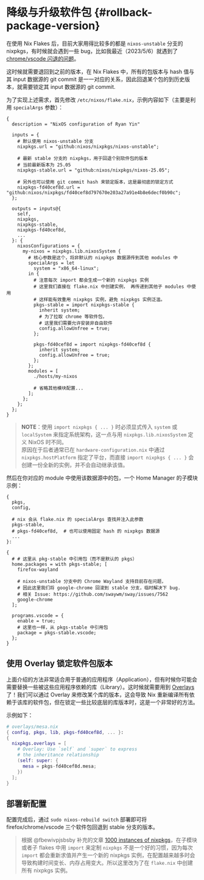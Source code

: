 # 降级与升级软件包 {#rollback-package-version}

在使用 Nix Flakes 后，目前大家用得比较多的都是 `nixos-unstable`
分支的 nixpkgs，有时候就会遇到一些 bug，比如我最近（2023/5/6）就遇到了
[chrome/vscode 闪退的问题](https://github.com/swaywm/sway/issues/7562)。

这时候就需要退回到之前的版本，在 Nix
Flakes 中，所有的包版本与 hash 值与其 input 数据源的 git
commit 是一一对应的关系，因此回退某个包的到历史版本，就需要锁定其 input 数据源的 git
commit.

为了实现上述需求，首先修改 `/etc/nixos/flake.nix`，示例内容如下（主要是利用 `specialArgs`
参数）：

```nix{8-13,19-20,26-42}
{
  description = "NixOS configuration of Ryan Yin"

  inputs = {
    # 默认使用 nixos-unstable 分支
    nixpkgs.url = "github:nixos/nixpkgs/nixos-unstable";

    # 最新 stable 分支的 nixpkgs，用于回退个别软件包的版本
    # 当前最新版本为 25.05
    nixpkgs-stable.url = "github:nixos/nixpkgs/nixos-25.05";

    # 另外也可以使用 git commit hash 来锁定版本，这是最彻底的锁定方式
    nixpkgs-fd40cef8d.url = "github:nixos/nixpkgs/fd40cef8d797670e203a27a91e4b8e6decf0b90c";
  };

  outputs = inputs@{
    self,
    nixpkgs,
    nixpkgs-stable,
    nixpkgs-fd40cef8d,
    ...
  }: {
    nixosConfigurations = {
      my-nixos = nixpkgs.lib.nixosSystem {
        # 核心参数是这个，将非默认的 nixpkgs 数据源传到其他 modules 中
        specialArgs = let
          system = "x86_64-linux";
        in {
          # 注意每次 import 都会生成一个新的 nixpkgs 实例
          # 这里我们直接在 flake.nix 中创建实例， 再传递到其他子 modules 中使用
          # 这样能有效重用 nixpkgs 实例，避免 nixpkgs 实例泛滥。
          pkgs-stable = import nixpkgs-stable {
            inherit system;
            # 为了拉取 chrome 等软件包，
            # 这里我们需要允许安装非自由软件
            config.allowUnfree = true;
          };

          pkgs-fd40cef8d = import nixpkgs-fd40cef8d {
            inherit system;
            config.allowUnfree = true;
          };
        };
        modules = [
          ./hosts/my-nixos

          # 省略其他模块配置...
        ];
      };
    };
  };
}
```

> **NOTE**：使用 `import nixpkgs { ... }` 时必须显式传入 `system` 或 `localSystem`
> 来指定系统架构，这一点与用 `nixpkgs.lib.nixosSystem` 定义 NixOS 时不同。  
> 原因在于后者通常已在 `hardware-configuration.nix` 中通过 `nixpkgs.hostPlatform`
> 指定了平台，而直接 `import nixpkgs { ... }` 会创建一份全新的实例，并不会自动继承该值。

然后在你对应的 module 中使用该数据源中的包，一个 Home Manager 的子模块示例：

```nix{4-7,13,25}
{
  pkgs,
  config,

  # nix 会从 flake.nix 的 specialArgs 查找并注入此参数
  pkgs-stable,
  # pkgs-fd40cef8d,  # 也可以使用固定 hash 的 nixpkgs 数据源
  ...
}:

{
  # # 这里从 pkg-stable 中引用包（而不是默认的 pkgs）
  home.packages = with pkgs-stable; [
    firefox-wayland

    # nixos-unstable 分支中的 Chrome Wayland 支持目前存在问题，
    # 因此这里我们将 google-chrome 回滚到 stable 分支，临时解决下 bug.
    # 相关 Issue: https://github.com/swaywm/sway/issues/7562
    google-chrome
  ];

  programs.vscode = {
    enable = true;
    # 这里也一样，从 pkgs-stable 中引用包
    package = pkgs-stable.vscode;
  };
}
```

## 使用 Overlay 锁定软件包版本

上面介绍的方法非常适合用于普通的应用程序（Application），但有时候你可能会需要替换一些被这些应用程序依赖的库（Library）。这时候就需要用到
[Overlays](../nixpkgs/overlays.md)
了！我们可以通过 Overlay 来修改某个库的版本，这会导致 Nix 重新编译所有依赖于该库的软件包，但在锁定一些比较底层的库版本时，这是一个非常好的方法。

示例如下：

```nix
# overlays/mesa.nix
{ config, pkgs, lib, pkgs-fd40cef8d, ... }:
{
  nixpkgs.overlays = [
    # Overlay: Use `self` and `super` to express
    # the inheritance relationship
    (self: super: {
      mesa = pkgs-fd40cef8d.mesa;
    })
  ];
}
```

## 部署新配置

配置完成后，通过 `sudo nixos-rebuild switch`
部署即可将 firefox/chrome/vscode 三个软件包回退到 stable 分支的版本。

> 根据 @fbewivpjsbsby 补充的文章
> [1000 instances of nixpkgs](https://discourse.nixos.org/t/1000-instances-of-nixpkgs/17347)，在子模块或者子 flakes 中用
> `import` 来定制 `nixpkgs` 不是一个好的习惯，因为每次 `import`
> 都会重新求值并产生一个新的 nixpkgs 实例，在配置越来越多时会导致构建时间变长、内存占用变大。所以这里改为了在
> `flake.nix` 中创建所有 nixpkgs 实例。
